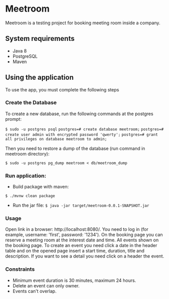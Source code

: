 # Meetroom

Meetroom is a testing project for booking meeting room inside a company.

## System requirements

- Java 8
- PostgreSQL
- Maven

## Using the application

To use the app, you must complete the following steps

### Create the Database

To create a new database, run the following commands at the postgres prompt:

`$ sudo -u postgres psql`
 `postgres=# create database meetroom;`
 `postgres=# create user admin with encrypted password 'qwerty';`
 `postgres=# grant all privileges on database meetroom to admin;`

Then you need to restore a dump of the database (run command in meetroom directory):

`$ sudo -u postgres pg_dump meetroom < db/meetroom_dump`

### Run application:

- Build package with maven:

`$ ./mvnw clean package`

- Run the jar file:
`$ java -jar target/meetroom-0.0.1-SNAPSHOT.jar`

### Usage

Open link in a browser: http://localhost:8080/.
You need to log in (for example, username: 'first', password: '1234').
On the booking page you can reserve a meeting room at the interest date and time.
All events shown on the booking page.
To create an event you need click a date in the header table and on the opened page insert  a start time, duration, title and description.
If you want to see a detail you need click on a header the event.

### Сonstraints

- Minimum event duration is 30 minutes, maximum 24 hours.
- Delete an event can only owner.
- Events can't overlap.





